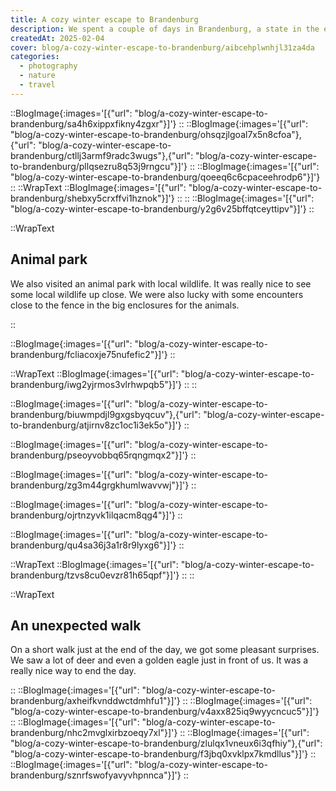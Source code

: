 ```yaml
---
title: A cozy winter escape to Brandenburg
description: We spent a couple of days in Brandenburg, a state in the east of Germany. With the perfect winter weather, we enjoyed the beautiful nature and went on some long walks.
createdAt: 2025-02-04
cover: blog/a-cozy-winter-escape-to-brandenburg/aibcehplwnhjl31za4da
categories:
  - photography
  - nature
  - travel
---
```


::BlogImage{:images='[{"url": "blog/a-cozy-winter-escape-to-brandenburg/sa4h6xippxfikny4zgxr"}]'}
::
::BlogImage{:images='[{"url": "blog/a-cozy-winter-escape-to-brandenburg/ohsqzjlgoal7x5n8cfoa"},{"url": "blog/a-cozy-winter-escape-to-brandenburg/ctllj3armf9radc3wugs"},{"url": "blog/a-cozy-winter-escape-to-brandenburg/pllqsezru8q53j9rngcu"}]'}
::
::BlogImage{:images='[{"url": "blog/a-cozy-winter-escape-to-brandenburg/qoeeq6c6cpaceehrodp6"}]'}
::
::WrapText
::BlogImage{:images='[{"url": "blog/a-cozy-winter-escape-to-brandenburg/shebxy5crxffvi1hznok"}]'}
::
::
::BlogImage{:images='[{"url": "blog/a-cozy-winter-escape-to-brandenburg/y2g6v25bffqtceyttipv"}]'}
::

::WrapText
<h2 class="font-theme mb-6 text-3xl font-bold tracking-wide">Animal park</h2>
<p>We also visited an animal park with local wildlife. It was really nice to see some local wildlife up close. We were also lucky with some encounters close to the fence in the big enclosures for the animals.</p>
::

<!-- Prewalski horses -->
::BlogImage{:images='[{"url": "blog/a-cozy-winter-escape-to-brandenburg/fcliacoxje75nufefic2"}]'}
::
<!-- wolf -->
::WrapText
::BlogImage{:images='[{"url": "blog/a-cozy-winter-escape-to-brandenburg/iwg2yjrmos3vlrhwpqb5"}]'}
::
::

<!-- woodpecker -->
::BlogImage{:images='[{"url": "blog/a-cozy-winter-escape-to-brandenburg/biuwmpdjl9gxgsbyqcuv"},{"url": "blog/a-cozy-winter-escape-to-brandenburg/atjirnv8zc1oc1i3ek5o"}]'}
::
<!-- Deer -->
::BlogImage{:images='[{"url": "blog/a-cozy-winter-escape-to-brandenburg/pseoyvobbq65rqngmqx2"}]'}
::
<!-- Woods -->
::BlogImage{:images='[{"url": "blog/a-cozy-winter-escape-to-brandenburg/zg3m44grgkhumlwavvwj"}]'}
::
<!-- Woods -->
::BlogImage{:images='[{"url": "blog/a-cozy-winter-escape-to-brandenburg/ojrtnzyvk1ilqacm8qg4"}]'}
::
<!-- Lynx? -->
::BlogImage{:images='[{"url": "blog/a-cozy-winter-escape-to-brandenburg/qu4sa36j3a1r8r9lyxg6"}]'}
::
<!-- Crow -->
::WrapText
::BlogImage{:images='[{"url": "blog/a-cozy-winter-escape-to-brandenburg/tzvs8cu0evzr81h65qpf"}]'}
::
::

::WrapText
<h2 class="font-theme mb-6 text-3xl font-bold tracking-wide">An unexpected walk</h2>
<p>On a short walk just at the end of the day, we got some pleasant surprises. We saw a lot of deer and even a golden eagle just in front of us. It was a really nice way to end the day.</p>
::
<!-- Castle? -->
::BlogImage{:images='[{"url": "blog/a-cozy-winter-escape-to-brandenburg/axheifkvnddwctdmhfu1"}]'}
::
<!-- Eagle -->
::BlogImage{:images='[{"url": "blog/a-cozy-winter-escape-to-brandenburg/v4axx825iq9wyycncuc5"}]'}
::
<!-- Cranes -->
::BlogImage{:images='[{"url": "blog/a-cozy-winter-escape-to-brandenburg/nhc2mvglxirbzoeqy7xl"}]'}
::
<!-- Cranes -->
::BlogImage{:images='[{"url": "blog/a-cozy-winter-escape-to-brandenburg/zlulqx1vneux6i3qfhiy"},{"url": "blog/a-cozy-winter-escape-to-brandenburg/f3jbq0xvklpx7kmdllus"}]'}
::
::BlogImage{:images='[{"url": "blog/a-cozy-winter-escape-to-brandenburg/sznrfswofyavyvhpnnca"}]'}
::
